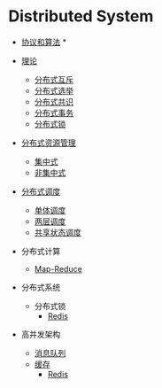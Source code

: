 # Distributed System

* [协议和算法](protocol-and-algorithm.md)
  * 
* [理论](theory.md)
  * [分布式互斥](theory.md#mutual-exclusion)
  * [分布式选举](theory.md#election)
  * [分布式共识](theory.md#consensus)
  * [分布式事务](theory.md#transaction)
  * [分布式锁](theory.md#lock)
* [分布式资源管理](resource-management-and-scheduling.md)
  * [集中式](resource-management-and-scheduling.md#ji-zhong-shi-jie-gou)
  * [非集中式](resource-management-and-scheduling.md#fei-ji-zhong-shi-jie-gou)
* [分布式调度](scheduling.md)
  * [单体调度](scheduling.md#dan-ti-tiao-du)
  * [两层调度](scheduling.md#liang-ceng-tiao-du)
  * [共享状态调度](scheduling.md#gong-xiang-zhuang-tai-tiao-du)
* 分布式计算
  * [Map-Reduce](computing.md#mr)
* 分布式系统
  * 分布式锁
    * [Redis](../../database/basic.md#fen-bu-shi-suo)
* 高并发架构

  * [消息队列](message-queue.md)
  * [缓存](cache.md)
    * [Redis](../../database/basic.md)

